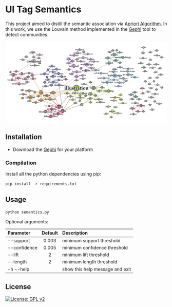 # UI Tag Semantics

This project aimed to distill the semantic association via [Apriori Algorithm](https://link.springer.com/content/pdf/10.1007/3-540-45372-5_2.pdf). 
In this work, we use the Louvain method implemented in the [Gephi](https://gephi.org/) tool to detect communities.

<div style="color:#0000FF" align="center">
<img src="https://github.com/UITagPrediction/CSCW2020/blob/master/figures/figure3.png"/> 
</div>

## Installation

* Download the [Gephi](https://gephi.org/) for your platform

### Compilation

Install all the python dependencies using pip:
```
pip install -r requirements.txt
```

## Usage

```
python semantics.py
```

Optional arguments: 

| Parameter                 | Default       | Description   |	
| :------------------------ |:-------------:| :-------------|
| --support  	            | 0.003         |  minimum support threshold
| --confidence              |0.005          |  minimum confidence threshold
| --lift 		            |2           	|  minimum lift threshold
| --length                |   2        |  minimum length threshold
| -h --help                 |               | show this help message and exit


## License
[![License: GPL v2](https://img.shields.io/badge/License-GPL%20v2-blue.svg)](https://www.gnu.org/licenses/old-licenses/gpl-2.0.en.html)